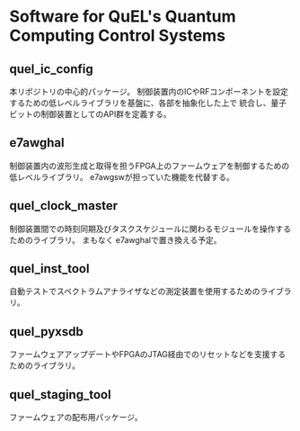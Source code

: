 # Software for QuEL's Quantum Computing Control Systems

## quel_ic_config
本リポジトリの中心的パッケージ。
制御装置内のICやRFコンポーネントを設定するための低レベルライブラリを基盤に、各部を抽象化した上で
統合し、量子ビットの制御装置としてのAPI群を定義する。

## e7awghal
制御装置内の波形生成と取得を担うFPGA上のファームウェアを制御するための低レベルライブラリ。
e7awgswが担っていた機能を代替する。

## quel_clock_master
制御装置間での時刻同期及びタスクスケジュールに関わるモジュールを操作するためのライブラリ。
まもなく e7awghalで置き換える予定。

## quel_inst_tool
自動テストでスペクトラムアナライザなどの測定装置を使用するためのライブラリ。

## quel_pyxsdb
ファームウェアアップデートやFPGAのJTAG経由でのリセットなどを支援するためのライブラリ。

## quel_staging_tool
ファームウェアの配布用パッケージ。
